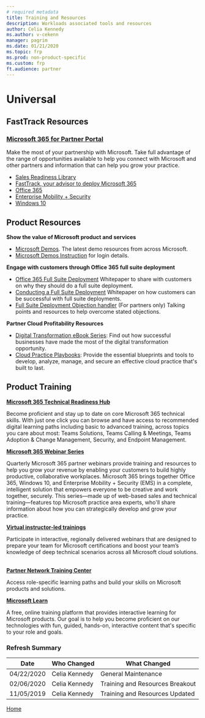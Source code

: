 ```yaml
---
# required metadata
title: Training and Resources
description: Workloads associated tools and resources
author: Celia Kennedy
ms.author: v-cekenn
manager: pagrim
ms.date: 01/21/2020
ms.topic: frp
ms.prod: non-product-specific
ms.custom: frp
ft.audience: partner
---
```


# Universal

## FastTrack Resources

### [Microsoft 365 for Partner Portal](https://www.microsoft.com/microsoft-365/partners)

Make the most of your partnership with Microsoft. Take full advantage of the range of opportunities available to help you connect with Microsoft and other partners and information that can help you grow your practice.

- [Sales Readiness Library](https://www.microsoft.com/microsoft-365/partners/salesreadiness)
- [FastTrack, your advisor to deploy Microsoft 365](https://myinspire.microsoft.com/sessions/3e1d8a1d-46b2-4656-a67d-5002e009de91?source=sessions)
- [Office 365](https://aka.ms/FRPHubFastTrackBenefitOverviewOffice365)
- [Enterprise Mobility + Security](https://aka.ms/FRPHubFastTrackBenefitOverviewEMS)
- [Windows 10](https://aka.ms/FastTrackWindows10)

## Product Resources

**Show the value of Microsoft product and services**

- [Microsoft Demos](https://demos.microsoft.com/Login). The latest demo resources from across Microsoft.
- [Microsoft Demos Instruction](https://aka.ms/FRPHubAccessTeamsDemosPortal) for login details.

**Engage with customers through Office 365 full suite deployment**

- [Office 365 Full Suite Deployment](https://aka.ms/FRPHubOffice365FullSuiteDeployment) Whitepaper to share with customers on why they should do a full suite deployment.
- [Conducting a Full Suite Deployment](https://aka.ms/FRPHubConductingaFullSuiteDeployment) Whitepaper on how customers can be successful with full suite deployments.
- [Full Suite Deployment Objection handler](https://aka.ms/FRPHubFullSuiteDeploymentObjectionHandler) (For partners only) Talking points and resources to help overcome stated objections.

**Partner Cloud Profitability Resources**

- [Digital Transformation eBook Series](https://partner.microsoft.com/en-us/business-opportunities/digital-transformation): Find out how successful businesses have made the most of the digital transformation opportunity.
- [Cloud Practice Playbooks](https://partner.microsoft.com/en-US/campaigns/cloud-practice-playbooks): Provide the essential blueprints and tools to develop, analyze, manage, and secure an effective cloud practice that's built to last.

## Product Training

[**Microsoft 365 Technical Readiness Hub**](https://www.microsoft.com/microsoft-365/partners/tech-hub)

Become proficient and stay up to date on core Microsoft 365 technical skills. With just one click you can browse and have access to recommended digital learning paths including basic to advanced training, across topics you care about most: Teams Solutions, Teams Calling & Meetings, Teams Adoption & Change Management, Security, and Endpoint Management.

[**Microsoft 365 Webinar Series**](https://learning.eventbuilder.com/M365-WebConferences)

Quarterly Microsoft 365 partner webinars provide training and resources to help you grow your revenue by enabling your customers to build highly productive, collaborative workplaces. Microsoft 365 brings together Office 365, Windows 10, and Enterprise Mobility + Security (EMS) in a complete, intelligent solution that empowers everyone to be creative and work together, securely. This series—made up of web-based sales and technical training—features top Microsoft practice area experts, who'll share information about how you can strategically develop and grow your practice.

[**Virtual instructor-led trainings**](https://aka.ms/enablevilt)

Participate in interactive, regionally delivered webinars that are designed to prepare your team for Microsoft certifications and boost your team’s knowledge of deep technical scenarios across all Microsoft cloud solutions. ​

[**Partner Network Training Center**](https://aka.ms/trainingcenter)

Access role-specific learning paths and build your skills on Microsoft products and solutions.​

[**Microsoft Learn**](https://docs.microsoft.com/en-us/learn/)

A free, online training platform that provides interactive learning for Microsoft products. Our goal is to help you become proficient on our technologies with fun, guided, hands-on, interactive content that's specific to your role and goals.

### Refresh Summary

|Date|Who Changed|What Changed|
|---------|---------------|----------------------------|
|04/22/2020| Celia Kennedy| General Maintenance|
|02/06/2020| Celia Kennedy| Training and Resources Breakout|
|11/05/2019| Celia Kennedy| Training and Resources Updated|

[Home](http://partner-docs.microsoft.com)